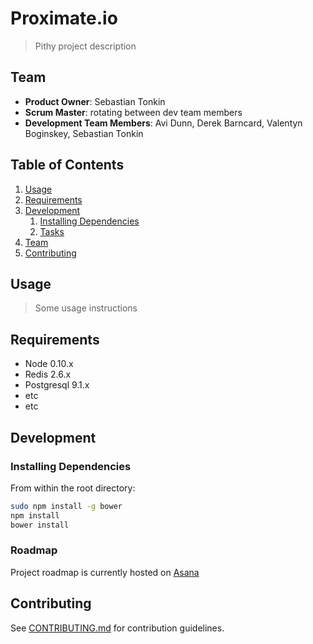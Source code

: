 # Proximate.io

> Pithy project description

## Team

  - __Product Owner__: Sebastian Tonkin
  - __Scrum Master__: rotating between dev team members
  - __Development Team Members__: Avi Dunn, Derek Barncard, Valentyn Boginskey, Sebastian Tonkin

## Table of Contents

1. [Usage](#Usage)
1. [Requirements](#requirements)
1. [Development](#development)
    1. [Installing Dependencies](#installing-dependencies)
    1. [Tasks](#tasks)
1. [Team](#team)
1. [Contributing](#contributing)

## Usage

> Some usage instructions

## Requirements

- Node 0.10.x
- Redis 2.6.x
- Postgresql 9.1.x
- etc
- etc

## Development

### Installing Dependencies

From within the root directory:

```sh
sudo npm install -g bower
npm install
bower install
```

### Roadmap

Project roadmap is currently hosted on [Asana](http://www.asana.com)


## Contributing

See [CONTRIBUTING.md](CONTRIBUTING.md) for contribution guidelines.
